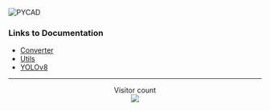 ![PYCAD](https://capsule-render.vercel.app/api?type=soft&color=ffc800&text=PYCAD%20-%20Redefining%20Medical%20Imaging&fontSize=40&animation=twinkling)




### Links to Documentation
- [Converter](https://pycad.notion.site/Converters-9fa56b33415f4078b90251c2f433faa7?pvs=4)
- [Utils](https://pycad.notion.site/Utils-37cd647a3c314244ac562f8005a7e671?pvs=4)
- [YOLOv8](https://pycad.notion.site/YOLOv8-6f95034bc4fc4b82b9827080f4dc10cb?pvs=4)

---
<p align="center"> 
  Visitor count<br>
  <img src="https://profile-counter.glitch.me/amine0110%2Fpycad/count.svg" />
</p>
